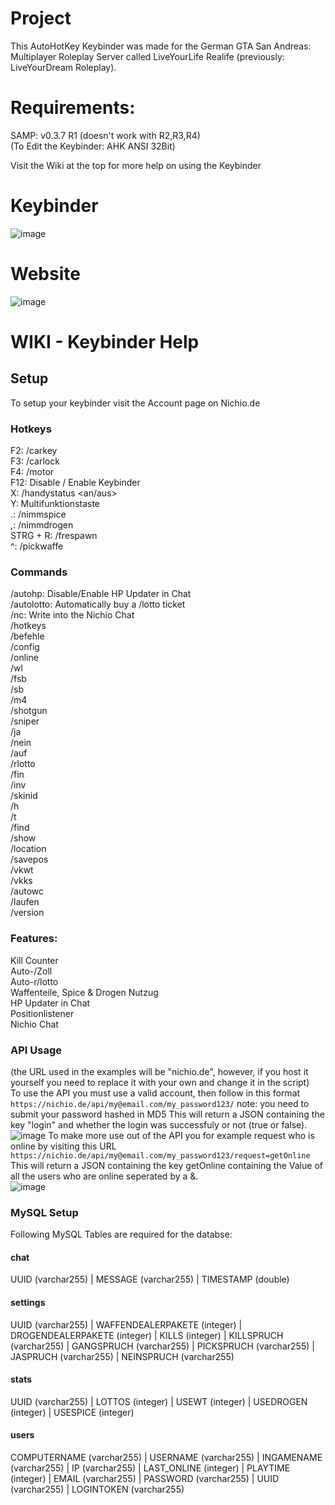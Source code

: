# Project
This AutoHotKey Keybinder was made for the German GTA San Andreas: Multiplayer Roleplay Server called LiveYourLife Realife (previously: LiveYourDream Roleplay).

# Requirements:
SAMP: v0.3.7 R1 (doesn't work with R2,R3,R4)  
(To Edit the Keybinder: AHK ANSI 32Bit)

Visit the Wiki at the top for more help on using the Keybinder

# Keybinder
![image](https://user-images.githubusercontent.com/31670615/137601590-051cf4e3-502b-4b7e-a1d6-6bb7ca37893f.png)

# Website
![image](https://user-images.githubusercontent.com/31670615/137601640-dba9611a-7fde-412d-9e07-d4a1be436352.png)

# WIKI - Keybinder Help

## Setup

To setup your keybinder visit the Account page on Nichio.de
### Hotkeys

F2: /carkey  
F3: /carlock  
F4: /motor  
F12: Disable / Enable Keybinder  
X: /handystatus <an/aus>  
Y: Multifunktionstaste  
.: /nimmspice  
,: /nimmdrogen  
STRG + R: /frespawn  
^: /pickwaffe  

### Commands
/autohp: Disable/Enable HP Updater in Chat  
/autolotto: Automatically buy a /lotto ticket  
/nc: Write into the Nichio Chat  
/hotkeys  
/befehle  
/config  
/online  
/wl  
/fsb  
/sb  
/m4  
/shotgun  
/sniper  
/ja  
/nein  
/auf  
/rlotto  
/fin  
/inv  
/skinid  
/h  
/t  
/find  
/show  
/location  
/savepos  
/vkwt  
/vkks  
/autowc  
/laufen  
/version  

### Features:
Kill Counter  
Auto-/Zoll  
Auto-r/lotto  
Waffenteile, Spice & Drogen Nutzug  
HP Updater in Chat  
Positionlistener  
Nichio Chat  


### API Usage
(the URL used in the examples will be "nichio.de", however, if you host it yourself you need to replace it with your own and change it in the script)  
To use the API you must use a valid account, then follow in this format  
`https://nichio.de/api/my@email.com/my_password123/`
note: you need to submit your password hashed in MD5 This will return a JSON containing the key "login" and whether the login was successfuly or not (true or false).   
![image](https://user-images.githubusercontent.com/31670615/138897501-147f8095-bf1d-4bc7-9c39-ac8c497c9801.png)
To make more use out of the API you for example request who is online by visiting this URL  
`https://nichio.de/api/my@email.com/my_password123/request=getOnline`
This will return a JSON containing the key getOnline containing the Value of all the users who are online seperated by a &.  
![image](https://user-images.githubusercontent.com/31670615/138897534-74d6c3c3-da01-43e7-9a81-b63cbb856537.png)

### MySQL Setup

Following MySQL Tables are required for the databse:

#### chat

UUID (varchar255) | MESSAGE (varchar255) | TIMESTAMP (double)

#### settings

UUID (varchar255) | WAFFENDEALERPAKETE (integer) | DROGENDEALERPAKETE (integer) | KILLS (integer) | KILLSPRUCH (varchar255) | GANGSPRUCH (varchar255) | PICKSPRUCH (varchar255) | JASPRUCH (varchar255) | NEINSPRUCH (varchar255)

#### stats

UUID (varchar255) | LOTTOS (integer) | USEWT (integer) | USEDROGEN (integer) | USESPICE (integer)

#### users

COMPUTERNAME (varchar255) | USERNAME (varchar255) | INGAMENAME (varchar255) | IP (varchar255) | LAST_ONLINE (integer) | PLAYTIME (integer) | EMAIL (varchar255) | PASSWORD (varchar255) | UUID (varchar255) | LOGINTOKEN (varchar255)
